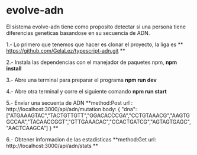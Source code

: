 # evolve-adn

El sistema evolve-adn tiene como proposito detectar si una persona tiene diferencias geneticas basandose en su secuencia de ADN.

1.- Lo primero que tenemos que hacer es clonar el proyecto, la liga es 
** https://github.com/GelaLez/typescript-adn.git **

2.- Instala las dependencias con el manejador de paquetes npm,
**npm install**

3.- Abre una terminal para preparar el programa
 **npm run dev**
 
4.- Abre otra terminal y corre el siguiente comando
 **npm run start**
 
5.- Enviar una secuenta de ADN 
**method:Post
   url : http://localhost:3000/api/adn/mutation 
   body:  {
            "dna": ["ATGAAAGTAC","TACTGTTGTT","GGACACCCGA","CCTGTAAACG","AAGTGGCCAA","TACAACCGGT","GTTGAAACAC","CCACTGATCG","AGTAGTGAGC","AACTCAAGCA"]
         }
 **

6.- Obtener informacion de las estadisticas
**method:Get
   url: http://localhost:3000/api/adn/stats **
